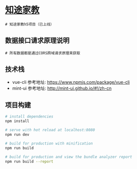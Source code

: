 # [知途家教](http://www.zhituteam.com/#/)

```
# 知途家教h5项目（已上线）
```
## 数据接口请求原理说明

```
# 所有数据都是通过CORS跨域请求原理来获取
```

## 技术栈
* vue-cli 参考地址: https://www.npmjs.com/package/vue-cli  
* mint-ui 参考地址: http://mint-ui.github.io/#!/zh-cn

## 项目构建

``` bash
# install dependencies
npm install

# serve with hot reload at localhost:8080
npm run dev

# build for production with minification
npm run build

# build for production and view the bundle analyzer report
npm run build --report
```
